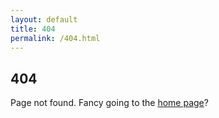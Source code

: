 ```yaml
---
layout: default
title: 404
permalink: /404.html
---
```


## 404

Page not found. Fancy going to the <a href="/">home page</a>?

<script>
var urls = {
  '/2018/06/14/softly-softly/': '/blog/2018-06-14-softly-softly/',
  '/2018/06/12/vote-another-day/': '/blog/2018-06-12-vote-another-day/',
  '/2018/05/18/playing-with-eveything-fixing-nothing/': '/blog/2018-05-18-playing-with-eveything-fixing-nothing/',
  '/2018/05/15/commanding-opinion-brexit/': '/blog/2018-05-15-commanding-opinion-brexit/',
  '/2018/04/29/rudd-gone-who-goes-in/': '/blog/2018-04-29-rudd-gone-who-goes-in/',
  '/2018/04/28/a-change-in-tone/': '/blog/2018-04-28-a-change-in-tone/',
  '/2018/04/27/windrush-catching-up-on-rudd/': '/blog/2018-04-27-windrush-catching-up-on-rudd/',
  '/2018/04/19/customs-and-a-border-come-to-a-head/': '/blog/2018-04-19-customs-and-a-border-come-to-a-head/',
  '/2018/04/18/uncustomary-proceedings/': '/blog/2018-04-18-uncustomary-proceedings/',
  '/2018/04/17/windrush-scandal-is-nowhere-near-resolved/': '/blog/2018-04-17-windrush-scandal-is-nowhere-near-resolved/',
  '/2018/04/15/the-windrush-generation-should-be-treated-with-care-and-decency/': '/blog/2018-04-15-the-windrush-generation-should-be-treated-with-care-and-decency/',
  '/2018/02/22/now-aint-that-stupid/': '/blog/2018-02-22-now-aint-that-stupid/',
  '/2018/02/06/east-coast-getting-the-dor/': '/blog/2018-02-06-east-coast-getting-the-dor/',
  '/2017/12/03/may-needs-to-be-socially-responsible/': '/blog/2017-12-03-may-needs-to-be-socially-responsible/',
  '/2017/11/08/comprehensively-incompetent/': '/blog/2017-11-08-comprehensively-incompetent/',
  '/2017/09/17/uk-stats-chief-rebukes-johnson/': '/blog/2017-09-17-uk-stats-chief-rebukes-johnson/',
  '/2017/09/17/brexit-all-going-nowhere/': '/blog/2017-09-17-brexit-all-going-nowhere/',
  '/2017/09/13/unparliamentary-behaviour/': '/blog/2017-09-13-unparliamentary-behaviour/',
  '/2017/09/13/theresa-may-could-reform/': '/blog/2017-09-13-theresa-may-could-reform/',
  '/2017/09/12/west-midlands-transport/': '/blog/2017-09-12-west-midlands-transport/',
  '/2017/09/12/police-raise/': '/blog/2017-09-12-police-raise/',
  '/2016/08/01/on-nomination/': '/blog/2016-08-01-on-nomination/',
  '/2016/03/30/vb-ui/': '/blog/2016-03-30-vb-ui/',
  '/2016/01/28/national-living-wage-how-it-is-not/': '/blog/2016-01-28-national-living-wage-how-it-is-not/',
  '/2015/07/01/the-right-to-be-forgotten-is-wrong-and-here-is-why/': '/blog/2015-07-01-the-right-to-be-forgotten-is-wrong-and-here-is-why/',
  '/2015/05/30/post-to-jekyll-with-a-one-page-cms/': '/blog/2015-05-30-post-to-jekyll-with-a-one-page-cms/',
  '/2015/05/18/speedy-no-more/': '/blog/2015-05-18-speedy-no-more/',
  '/2014/12/23/PJAX-is-the-wrong-approach/': '/blog/2014-12-23-PJAX-is-the-wrong-approach/',
  '/2014/10/26/Meet-Nimrod/': '/blog/2014-10-26-Meet-Nimrod/',
  '/2014/10/24/Give-your-Github-pages-some-Travis-CI/': '/blog/2014-10-24-Give-your-Github-pages-some-Travis-CI/',
  '/2014/10/24/GMod-Loading-Page/': '/blog/2014-10-24-GMod-Loading-Page/',
  '/2014/04/19/Infographic-feature-articles/': '/blog/2014-04-19-Infographic-feature-articles/',
  '/2014/04/18/Cheapcast-android-app/': '/blog/2014-04-18-Cheapcast-android-app/',
  '/2014/04/17/No-Backend-Web-Editing/': '/blog/2014-04-17-No-Backend-Web-Editing/',
  '/2013/01/23/static-versus-dynamic-websites/': '/blog/2013-01-23-static-versus-dynamic-websites/',
  '/2013/01/21/ssh-a-simple-understanding/': '/blog/2013-01-21-ssh-a-simple-understanding/'
}
  
  /*JSON.parse('{"/2018/06/14/softly-softly/":"/blog/2018-06-14-softly-softly/","/2018/06/12/vote-another-day/":"/blog/2018-06-12-vote-another-day/","/2018/05/18/playing-with-eveything-fixing-nothing/":"/blog/2018-05-18-playing-with-eveything-fixing-nothing/","/2018/05/15/commanding-opinion-brexit/":"/blog/2018-05-15-commanding-opinion-brexit/","/2018/04/29/rudd-gone-who-goes-in/":"/blog/2018-04-29-rudd-gone-who-goes-in/","/2018/04/28/a-change-in-tone/":"/blog/2018-04-28-a-change-in-tone/","/2018/04/27/windrush-catching-up-on-rudd/":"/blog/2018-04-27-windrush-catching-up-on-rudd/","/2018/04/19/customs-and-a-border-come-to-a-head/":"/blog/2018-04-19-customs-and-a-border-come-to-a-head/","/2018/04/18/uncustomary-proceedings/":"/blog/2018-04-18-uncustomary-proceedings/","/2018/04/17/windrush-scandal-is-nowhere-near-resolved/":"/blog/2018-04-17-windrush-scandal-is-nowhere-near-resolved/","/2018/04/15/the-windrush-generation-should-be-treated-with-care-and-decency/":"/blog/2018-04-15-the-windrush-generation-should-be-treated-with-care-and-decency/","/2018/02/22/now-aint-that-stupid/":"/blog/2018-02-22-now-aint-that-stupid/","/2018/02/06/east-coast-getting-the-dor/":"/blog/2018-02-06-east-coast-getting-the-dor/","/2017/12/03/may-needs-to-be-socially-responsible/":"/blog/2017-12-03-may-needs-to-be-socially-responsible/","/2017/11/08/comprehensively-incompetent/":"/blog/2017-11-08-comprehensively-incompetent/","/2017/09/17/uk-stats-chief-rebukes-johnson/":"/blog/2017-09-17-uk-stats-chief-rebukes-johnson/","/2017/09/17/brexit-all-going-nowhere/":"/blog/2017-09-17-brexit-all-going-nowhere/","/2017/09/13/unparliamentary-behaviour/":"/blog/2017-09-13-unparliamentary-behaviour/","/2017/09/13/theresa-may-could-reform/":"/blog/2017-09-13-theresa-may-could-reform/","/2017/09/12/west-midlands-transport/":"/blog/2017-09-12-west-midlands-transport/","/2017/09/12/police-raise/":"/blog/2017-09-12-police-raise/","/2016/08/01/on-nomination/":"/blog/2016-08-01-on-nomination/","/2016/03/30/vb-ui/":"/blog/2016-03-30-vb-ui/","/2016/01/28/national-living-wage-how-it-is-not/":"/blog/2016-01-28-national-living-wage-how-it-is-not/","/2015/07/01/the-right-to-be-forgotten-is-wrong-and-here-is-why/":"/blog/2015-07-01-the-right-to-be-forgotten-is-wrong-and-here-is-why/","/2015/05/30/post-to-jekyll-with-a-one-page-cms/":"/blog/2015-05-30-post-to-jekyll-with-a-one-page-cms/","/2015/05/18/speedy-no-more/":"/blog/2015-05-18-speedy-no-more/","/2014/12/23/PJAX-is-the-wrong-approach/":"/blog/2014-12-23-PJAX-is-the-wrong-approach/","/2014/10/26/Meet-Nimrod/":"/blog/2014-10-26-Meet-Nimrod/","/2014/10/24/Give-your-Github-pages-some-Travis-CI/":"/blog/2014-10-24-Give-your-Github-pages-some-Travis-CI/","/2014/10/24/GMod-Loading-Page/":"/blog/2014-10-24-GMod-Loading-Page/","/2014/04/19/Infographic-feature-articles/":"/blog/2014-04-19-Infographic-feature-articles/","/2014/04/18/Cheapcast-android-app/":"/blog/2014-04-18-Cheapcast-android-app/","/2014/04/17/No-Backend-Web-Editing/":"/blog/2014-04-17-No-Backend-Web-Editing/","/2013/01/23/static-versus-dynamic-websites/":"/blog/2013-01-23-static-versus-dynamic-websites/","/2013/01/21/ssh-a-simple-understanding/":"/blog/2013-01-21-ssh-a-simple-understanding/"}');*/
if(urls[window.location.pathname]){
  window.location.href="http://ir-g.uk"+urls[window.location.pathname]+window.location.search+window.location.hash;
}
</script>
